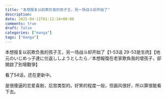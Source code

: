 ```yaml
---
title: "本想报复以前欺负我的孩子王，另一场战斗却开始了"
description: 
date: 2025-04-11T01:12:34+08:00
comments: true
draft: false
categories: ["manga"]
tags: ["manga"]
---
```

本想报复以前欺负我的孩子王，另一场战斗却开始了【1-53话 29-53是生肉】【地元のいじめっ子達に仕返ししようとしたら／本想報復在老家欺負我的壞孩子，卻開啟了別場戰爭】

看了54话，还在更新中。

是很傻逼的恋爱喜剧，后宫类型的。好笑的程度一般，但画风很好，所以算很能看下去。